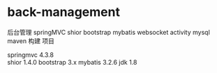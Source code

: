 # back-management
后台管理 springMVC shior  bootstrap  mybatis  websocket   activity    mysql 
maven 构建 项目

springmvc  4.3.8  
shior 1.4.0
bootstrap 3.x
mybatis 3.2.6
jdk 1.8
